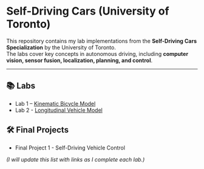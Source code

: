 # Self-Driving Cars (University of Toronto)

This repository contains my lab implementations from the **Self-Driving Cars Specialization** by the University of Toronto.  
The labs cover key concepts in autonomous driving, including **computer vision, sensor fusion, localization, planning, and control**.

---

## 📚 Labs

- Lab 1 – [Kinematic Bicycle Model](https://github.com/GrandEchoWhiskey/uot-self_driving_cars-labs/blob/main/Kinematic_Bicycle_Model.ipynb)
- Lab 2 - [Longitudinal Vehicle Model](https://github.com/GrandEchoWhiskey/uot-self_driving_cars-labs/blob/main/Longitudinal_Vehicle_Model.ipynb)

## 🛠️ Final Projects

- Final Project 1 - Self-Driving Vehicle Control

*(I will update this list with links as I complete each lab.)*
